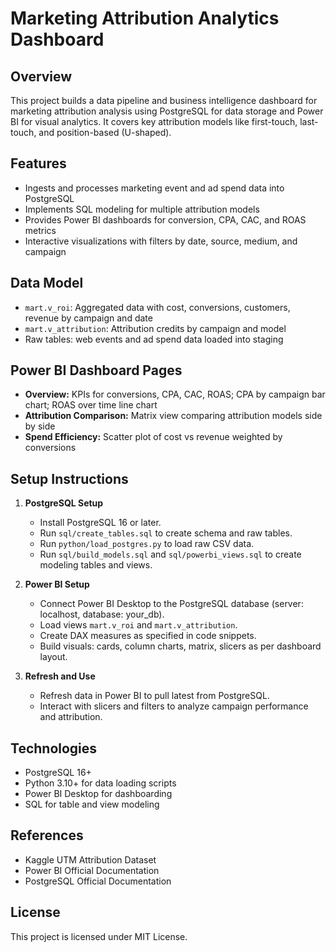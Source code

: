 # Marketing Attribution Analytics Dashboard

## Overview

This project builds a data pipeline and business intelligence dashboard for marketing attribution analysis using PostgreSQL for data storage and Power BI for visual analytics. It covers key attribution models like first-touch, last-touch, and position-based (U-shaped).

## Features

- Ingests and processes marketing event and ad spend data into PostgreSQL
- Implements SQL modeling for multiple attribution models
- Provides Power BI dashboards for conversion, CPA, CAC, and ROAS metrics
- Interactive visualizations with filters by date, source, medium, and campaign

## Data Model

- `mart.v_roi`: Aggregated data with cost, conversions, customers, revenue by campaign and date
- `mart.v_attribution`: Attribution credits by campaign and model
- Raw tables: web events and ad spend data loaded into staging

## Power BI Dashboard Pages

- **Overview:** KPIs for conversions, CPA, CAC, ROAS; CPA by campaign bar chart; ROAS over time line chart
- **Attribution Comparison:** Matrix view comparing attribution models side by side
- **Spend Efficiency:** Scatter plot of cost vs revenue weighted by conversions

## Setup Instructions

1. **PostgreSQL Setup**
   - Install PostgreSQL 16 or later.
   - Run `sql/create_tables.sql` to create schema and raw tables.
   - Run `python/load_postgres.py` to load raw CSV data.
   - Run `sql/build_models.sql` and `sql/powerbi_views.sql` to create modeling tables and views.

2. **Power BI Setup**
   - Connect Power BI Desktop to the PostgreSQL database (server: localhost, database: your_db).
   - Load views `mart.v_roi` and `mart.v_attribution`.
   - Create DAX measures as specified in code snippets.
   - Build visuals: cards, column charts, matrix, slicers as per dashboard layout.

3. **Refresh and Use**
   - Refresh data in Power BI to pull latest from PostgreSQL.
   - Interact with slicers and filters to analyze campaign performance and attribution.

## Technologies

- PostgreSQL 16+
- Python 3.10+ for data loading scripts
- Power BI Desktop for dashboarding
- SQL for table and view modeling

## References

- Kaggle UTM Attribution Dataset
- Power BI Official Documentation
- PostgreSQL Official Documentation

## License

This project is licensed under MIT License.
